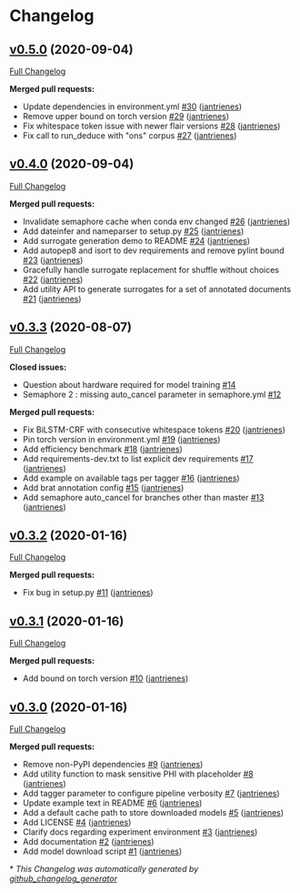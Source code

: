 # Changelog

## [v0.5.0](https://github.com/nedap/deidentify/tree/v0.5.0) (2020-09-04)

[Full Changelog](https://github.com/nedap/deidentify/compare/v0.4.0...v0.5.0)

**Merged pull requests:**

- Update dependencies in environment.yml [\#30](https://github.com/nedap/deidentify/pull/30) ([jantrienes](https://github.com/jantrienes))
- Remove upper bound on torch version [\#29](https://github.com/nedap/deidentify/pull/29) ([jantrienes](https://github.com/jantrienes))
- Fix whitespace token issue with newer flair versions [\#28](https://github.com/nedap/deidentify/pull/28) ([jantrienes](https://github.com/jantrienes))
- Fix call to run\_deduce with "ons" corpus [\#27](https://github.com/nedap/deidentify/pull/27) ([jantrienes](https://github.com/jantrienes))

## [v0.4.0](https://github.com/nedap/deidentify/tree/v0.4.0) (2020-09-04)

[Full Changelog](https://github.com/nedap/deidentify/compare/v0.3.3...v0.4.0)

**Merged pull requests:**

- Invalidate semaphore cache when conda env changed [\#26](https://github.com/nedap/deidentify/pull/26) ([jantrienes](https://github.com/jantrienes))
- Add dateinfer and nameparser to setup.py [\#25](https://github.com/nedap/deidentify/pull/25) ([jantrienes](https://github.com/jantrienes))
- Add surrogate generation demo to README [\#24](https://github.com/nedap/deidentify/pull/24) ([jantrienes](https://github.com/jantrienes))
- Add autopep8 and isort to dev requirements and remove pylint bound [\#23](https://github.com/nedap/deidentify/pull/23) ([jantrienes](https://github.com/jantrienes))
- Gracefully handle surrogate replacement for shuffle without choices [\#22](https://github.com/nedap/deidentify/pull/22) ([jantrienes](https://github.com/jantrienes))
- Add utility API to generate surrogates for a set of annotated documents [\#21](https://github.com/nedap/deidentify/pull/21) ([jantrienes](https://github.com/jantrienes))

## [v0.3.3](https://github.com/nedap/deidentify/tree/v0.3.3) (2020-08-07)

[Full Changelog](https://github.com/nedap/deidentify/compare/v0.3.2...v0.3.3)

**Closed issues:**

- Question about hardware required for model training [\#14](https://github.com/nedap/deidentify/issues/14)
- Semaphore 2 : missing auto\_cancel parameter in semaphore.yml [\#12](https://github.com/nedap/deidentify/issues/12)

**Merged pull requests:**

- Fix BiLSTM-CRF with consecutive whitespace tokens [\#20](https://github.com/nedap/deidentify/pull/20) ([jantrienes](https://github.com/jantrienes))
- Pin torch version in environment.yml [\#19](https://github.com/nedap/deidentify/pull/19) ([jantrienes](https://github.com/jantrienes))
- Add efficiency benchmark [\#18](https://github.com/nedap/deidentify/pull/18) ([jantrienes](https://github.com/jantrienes))
- Add requirements-dev.txt to list explicit dev requirements [\#17](https://github.com/nedap/deidentify/pull/17) ([jantrienes](https://github.com/jantrienes))
- Add example on available tags per tagger [\#16](https://github.com/nedap/deidentify/pull/16) ([jantrienes](https://github.com/jantrienes))
- Add brat annotation config [\#15](https://github.com/nedap/deidentify/pull/15) ([jantrienes](https://github.com/jantrienes))
- Add semaphore auto\_cancel for branches other than master [\#13](https://github.com/nedap/deidentify/pull/13) ([jantrienes](https://github.com/jantrienes))

## [v0.3.2](https://github.com/nedap/deidentify/tree/v0.3.2) (2020-01-16)

[Full Changelog](https://github.com/nedap/deidentify/compare/v0.3.1...v0.3.2)

**Merged pull requests:**

- Fix bug in setup.py [\#11](https://github.com/nedap/deidentify/pull/11) ([jantrienes](https://github.com/jantrienes))

## [v0.3.1](https://github.com/nedap/deidentify/tree/v0.3.1) (2020-01-16)

[Full Changelog](https://github.com/nedap/deidentify/compare/v0.3.0...v0.3.1)

**Merged pull requests:**

- Add bound on torch version [\#10](https://github.com/nedap/deidentify/pull/10) ([jantrienes](https://github.com/jantrienes))

## [v0.3.0](https://github.com/nedap/deidentify/tree/v0.3.0) (2020-01-16)

[Full Changelog](https://github.com/nedap/deidentify/compare/model_crf_ons_tuned-v0.1.0...v0.3.0)

**Merged pull requests:**

- Remove non-PyPI dependencies [\#9](https://github.com/nedap/deidentify/pull/9) ([jantrienes](https://github.com/jantrienes))
- Add utility function to mask sensitive PHI with placeholder [\#8](https://github.com/nedap/deidentify/pull/8) ([jantrienes](https://github.com/jantrienes))
- Add tagger parameter to configure pipeline verbosity [\#7](https://github.com/nedap/deidentify/pull/7) ([jantrienes](https://github.com/jantrienes))
- Update example text in README [\#6](https://github.com/nedap/deidentify/pull/6) ([jantrienes](https://github.com/jantrienes))
- Add a default cache path to store downloaded models [\#5](https://github.com/nedap/deidentify/pull/5) ([jantrienes](https://github.com/jantrienes))
- Add LICENSE [\#4](https://github.com/nedap/deidentify/pull/4) ([jantrienes](https://github.com/jantrienes))
- Clarify docs regarding experiment environment [\#3](https://github.com/nedap/deidentify/pull/3) ([jantrienes](https://github.com/jantrienes))
- Add documentation [\#2](https://github.com/nedap/deidentify/pull/2) ([jantrienes](https://github.com/jantrienes))
- Add model download script [\#1](https://github.com/nedap/deidentify/pull/1) ([jantrienes](https://github.com/jantrienes))



\* *This Changelog was automatically generated by [github_changelog_generator](https://github.com/github-changelog-generator/github-changelog-generator)*
